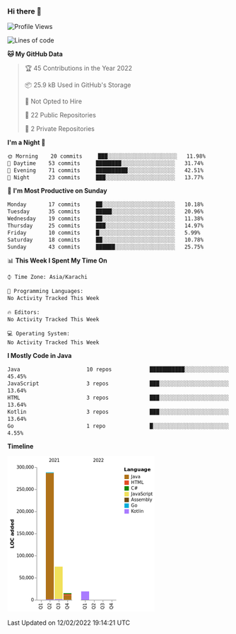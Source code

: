 ### Hi there 👋

<!--
**BilalJaved15/BilalJaved15** is a ✨ _special_ ✨ repository because its `README.md` (this file) appears on your GitHub profile.

Here are some ideas to get you started:

- 🔭 I’m currently working on ...
- 🌱 I’m currently learning ...
- 👯 I’m looking to collaborate on ...
- 🤔 I’m looking for help with ...
- 💬 Ask me about ...
- 📫 How to reach me: ...
- 😄 Pronouns: ...
- ⚡ Fun fact: ...
-->

<!--START_SECTION:waka-->
![Profile Views](http://img.shields.io/badge/Profile%20Views-0-blue)

![Lines of code](https://img.shields.io/badge/From%20Hello%20World%20I%27ve%20Written-398%20Thousand%20lines%20of%20code-blue)

**🐱 My GitHub Data** 

> 🏆 45 Contributions in the Year 2022
 > 
> 📦 25.9 kB Used in GitHub's Storage 
 > 
> 🚫 Not Opted to Hire
 > 
> 📜 22 Public Repositories 
 > 
> 🔑 2 Private Repositories  
 > 
**I'm a Night 🦉** 

```text
🌞 Morning    20 commits     ███░░░░░░░░░░░░░░░░░░░░░░   11.98% 
🌆 Daytime    53 commits     ████████░░░░░░░░░░░░░░░░░   31.74% 
🌃 Evening    71 commits     ██████████░░░░░░░░░░░░░░░   42.51% 
🌙 Night      23 commits     ███░░░░░░░░░░░░░░░░░░░░░░   13.77%

```
📅 **I'm Most Productive on Sunday** 

```text
Monday       17 commits     ██░░░░░░░░░░░░░░░░░░░░░░░   10.18% 
Tuesday      35 commits     █████░░░░░░░░░░░░░░░░░░░░   20.96% 
Wednesday    19 commits     ██░░░░░░░░░░░░░░░░░░░░░░░   11.38% 
Thursday     25 commits     ███░░░░░░░░░░░░░░░░░░░░░░   14.97% 
Friday       10 commits     █░░░░░░░░░░░░░░░░░░░░░░░░   5.99% 
Saturday     18 commits     ██░░░░░░░░░░░░░░░░░░░░░░░   10.78% 
Sunday       43 commits     ██████░░░░░░░░░░░░░░░░░░░   25.75%

```


📊 **This Week I Spent My Time On** 

```text
⌚︎ Time Zone: Asia/Karachi

💬 Programming Languages: 
No Activity Tracked This Week

🔥 Editors: 
No Activity Tracked This Week

💻 Operating System: 
No Activity Tracked This Week

```

**I Mostly Code in Java** 

```text
Java                     10 repos            ███████████░░░░░░░░░░░░░░   45.45% 
JavaScript               3 repos             ███░░░░░░░░░░░░░░░░░░░░░░   13.64% 
HTML                     3 repos             ███░░░░░░░░░░░░░░░░░░░░░░   13.64% 
Kotlin                   3 repos             ███░░░░░░░░░░░░░░░░░░░░░░   13.64% 
Go                       1 repo              █░░░░░░░░░░░░░░░░░░░░░░░░   4.55%

```


**Timeline**

![Chart not found](https://raw.githubusercontent.com/BilalJaved15/BilalJaved15/main/charts/bar_graph.png) 


 Last Updated on 12/02/2022 19:14:21 UTC
<!--END_SECTION:waka-->
